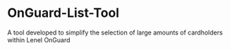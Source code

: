 # OnGuard-List-Tool
A tool developed to simplify the selection of large amounts of cardholders within Lenel OnGuard
